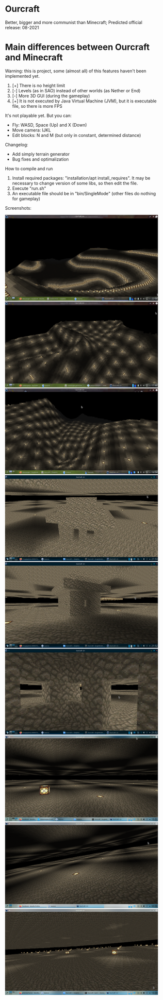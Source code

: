 ﻿
# Ourcraft 

Better, bigger and more communist than Minecraft; Predicted official release: 08-2021

# Main differences between Ourcraft and Minecraft

Warning: this is project, some (almost all) of this features haven't been implemented yet.

1. [+] There is no height limit
2. [-] Levels (as in SAO) instead of other worlds (as Nether or End)
3. [-] More 3D GUI (during the gameplay)
4. [+] It is not executed by Java Virtual Machine (JVM), but it is executable file, so there is more FPS
     
It's not playable yet. But you can: 

* Fly: WASD, Space (Up) and X (Down)
* Move camera: IJKL 
* Edit blocks: N and M (but only in constant, determined distance)

Changelog:

* Add simply terrain generator
* Bug fixes and optimalization

How to compile and run

1. Install required packages: "installation/apt install_requires". It may be necessary to change version of some libs, so then edit the file.
2. Execute "run.sh"
3. An executable file should be in "bin/SingleMode" (other files do nothing for gameplay)

Screenshots:

![Screenshot](screenshots/Screenshot_20201006_220412.png)
![Screenshot](screenshots/Screenshot_20201006_174602.png)
![Screenshot](screenshots/Screenshot_20201006_140414.png)
![Screenshot](screenshots/Screenshot_20200825_215336.png)
![Screenshot](screenshots/Screenshot_20200825_215243.png)
![Screenshot](screenshots/Screenshot_20200825_215226.png)
![Screenshot](screenshots/Screenshot_20200528_155109.png)
![Screenshot](screenshots/Screenshot_20200525_000632.png)
![Screenshot](screenshots/Screenshot_20200524_133030.png)
